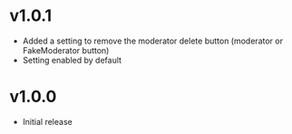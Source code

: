 # v1.0.1

 * Added a setting to remove the moderator delete button (moderator or FakeModerator button)
 * Setting enabled by default

# v1.0.0

 * Initial release
